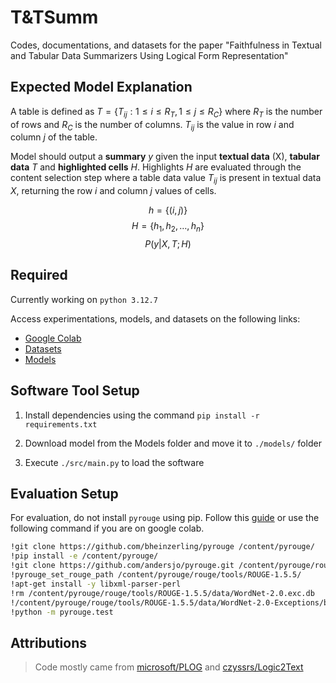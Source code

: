 # T&TSumm

Codes, documentations, and datasets for the paper "Faithfulness in Textual and
Tabular Data Summarizers Using Logical Form Representation"

## Expected Model Explanation

A table is defined as $T = \{ T_{ij} : 1 \leq i \leq R_T, 1 \leq j \leq R_C \}$
where $R_T$ is the number of rows and $R_C$ is the number of columns.
$T_{ij}$ is the value in row $i$ and column $j$ of the table.

Model should output a **summary** $y$ given the input **textual data** (X),
**tabular data** $T$ and **highlighted cells** $H$. Highlights $H$ are evaluated
through the content selection step where a table data value $T_{ij}$ is present
in textual data $X$, returning the row $i$ and column $j$ values of cells.

$$h = \{(i, j)\}$$
$$H = \{h_1, h_2, \ldots, h_n\}$$
$$P(y | X, T ; H)$$

## Required

Currently working on `python 3.12.7`

Access experimentations, models, and datasets on the following links:

- [Google Colab](https://colab.research.google.com/drive/1XpQio7HnYCV1dKOzhhLsQaZoM6DDuEoz?usp=sharing)
- [Datasets](https://drive.google.com/drive/folders/1aSSZ0-xeEeNbN2v90fhNLL9ed-MQ9dBT?usp=drive_link)
- [Models](https://drive.google.com/drive/folders/1-61sJKlLrn1MpEU2jTtza6EeFL0_2hi5?usp=drive_link)

## Software Tool Setup

1. Install dependencies using the command `pip install -r requirements.txt`

2. Download model from the Models folder and move it to `./models/` folder

3. Execute `./src/main.py` to load the software

## Evaluation Setup

For evaluation, do not install `pyrouge` using pip. Follow this
[guide](https://stackoverflow.com/a/57686103/20493501) or use the
following command if you are on google colab.

```sh
!git clone https://github.com/bheinzerling/pyrouge /content/pyrouge/
!pip install -e /content/pyrouge/
!git clone https://github.com/andersjo/pyrouge.git /content/pyrouge/rouge
!pyrouge_set_rouge_path /content/pyrouge/rouge/tools/ROUGE-1.5.5/
!apt-get install -y libxml-parser-perl
!rm /content/pyrouge/rouge/tools/ROUGE-1.5.5/data/WordNet-2.0.exc.db
!/content/pyrouge/rouge/tools/ROUGE-1.5.5/data/WordNet-2.0-Exceptions/buildExeptionDB.pl /content/pyrouge/rouge/tools/ROUGE-1.5.5/data/WordNet-2.0-Exceptions /content/pyrouge/rouge/tools/ROUGE-1.5.5/data/smart_common_words.txt /content/pyrouge/rouge/tools/ROUGE-1.5.5/data/WordNet-2.0.exc.db
!python -m pyrouge.test
```

## Attributions

> Code mostly came from [microsoft/PLOG](https://github.com/microsoft/PLOG) and [czyssrs/Logic2Text](https://github.com/czyssrs/Logic2Text)
